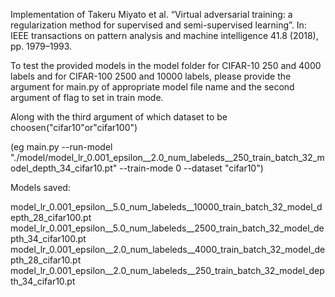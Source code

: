 Implementation of Takeru Miyato et al. “Virtual adversarial training: a regularization method for supervised and semi-supervised learning”. In: IEEE transactions on pattern analysis and machine intelligence 41.8 (2018), pp. 1979–1993.

To test the provided models in the model folder for CIFAR-10 250 and 4000 labels and for CIFAR-100 2500 and 10000 labels, please provide the argument for main.py of appropriate model file name and the second argument of flag to set in train mode.

Along with the third argument of which dataset to be choosen("cifar10"or"cifar100")

(eg main.py --run-model "./model/model_lr_0.001_epsilon__2.0_num_labeleds__250_train_batch_32_model_depth_34_cifar10.pt" --train-mode 0 --dataset "cifar10")


Models saved:

model_lr_0.001_epsilon__5.0_num_labeleds__10000_train_batch_32_model_depth_28_cifar100.pt
model_lr_0.001_epsilon__5.0_num_labeleds__2500_train_batch_32_model_depth_34_cifar100.pt
model_lr_0.001_epsilon__2.0_num_labeleds__4000_train_batch_32_model_depth_28_cifar10.pt
model_lr_0.001_epsilon__2.0_num_labeleds__250_train_batch_32_model_depth_34_cifar10.pt